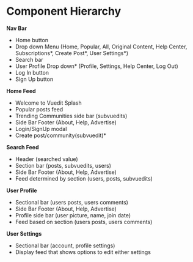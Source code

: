 # Component Hierarchy

**Nav Bar**

* Home button
* Drop down Menu (Home, Popular, All, Original Content, Help Center, Subscriptions*, Create Post*, User Settings*)
* Search bar
* User Profile Drop down* (Profile, Settings, Help Center, Log Out)
* Log In button
* Sign Up button

**Home Feed**

* Welcome to Vuedit Splash
* Popular posts feed
* Trending Communities side bar (subvuedits)
* Side Bar Footer (About, Help, Advertise)
* Login/SignUp modal
* Create post/community(subvuedit)*

**Search Feed**

* Header (searched value)
* Section bar (posts, subvuedits, users)
* Side Bar Footer (About, Help, Advertise)
* Feed determined by section (users, posts, subvuedits)

**User Profile**

* Sectional bar (users posts, users comments)
* Side Bar Footer (About, Help, Advertise)
* Profile side bar (user picture, name, join date)
* Feed based on section (users posts, users comments)

**User Settings**

* Sectional bar (account, profile settings)
* Display feed that shows options to edit either settings